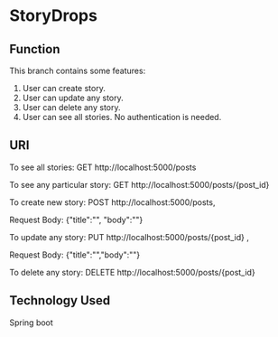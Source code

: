 # StoryDrops

## Function

This branch contains some features:
1. User can create story.
2. User can update any story.
3. User can delete any story.
4. User can see all stories.
No authentication is needed.

## URI

To see all stories: GET http://localhost:5000/posts

To see any particular story: GET http://localhost:5000/posts/{post_id}

To create new story: POST http://localhost:5000/posts,

   Request Body: {"title":"", "body":""}

To update any story: PUT http://localhost:5000/posts/{post_id} ,

   Request Body: {"title":"","body":""}
   
To delete any story: DELETE http://localhost:5000/posts/{post_id}

## Technology Used

Spring boot

